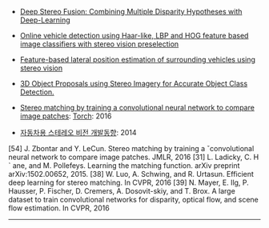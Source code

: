 - [Deep Stereo Fusion: Combining Multiple Disparity Hypotheses with Deep-Learning](http://ieeexplore.ieee.org/document/7785086/)

- [Online vehicle detection using Haar-like, LBP and HOG feature based image classifiers with stereo vision preselection](http://ieeexplore.ieee.org/abstract/document/7995810/)

- [Feature-based lateral position estimation of surrounding vehicles using stereo vision](http://ieeexplore.ieee.org/document/7995811/)

- [3D Object Proposals using Stereo Imagery for Accurate Object Class Detection.](https://www.ncbi.nlm.nih.gov/pubmed/28541196)

- [Stereo matching by training a convolutional neural network to compare image patches](): [Torch](https://github.com/jzbontar/mc-cnn): 2016


- [자동차용 스테레오 비전 개발동향](http://blog.naver.com/gb145/220171996023): 2014


[54] J. Zbontar and Y. LeCun. Stereo matching by training a ˇconvolutional neural network to compare image patches. JMLR, 2016
[31] L. Ladicky, C. H ` ane, and M. Pollefeys. Learning the matching function. arXiv preprint arXiv:1502.00652, 2015.
[38] W. Luo, A. Schwing, and R. Urtasun. Efficient deep learning for stereo matching. In CVPR, 2016
[39] N. Mayer, E. Ilg, P. Hausser, P. Fischer, D. Cremers, A. Dosovit-skiy, and T. Brox. A large dataset to train convolutional networks for disparity, optical flow, and scene flow estimation. In CVPR,
2016



---

